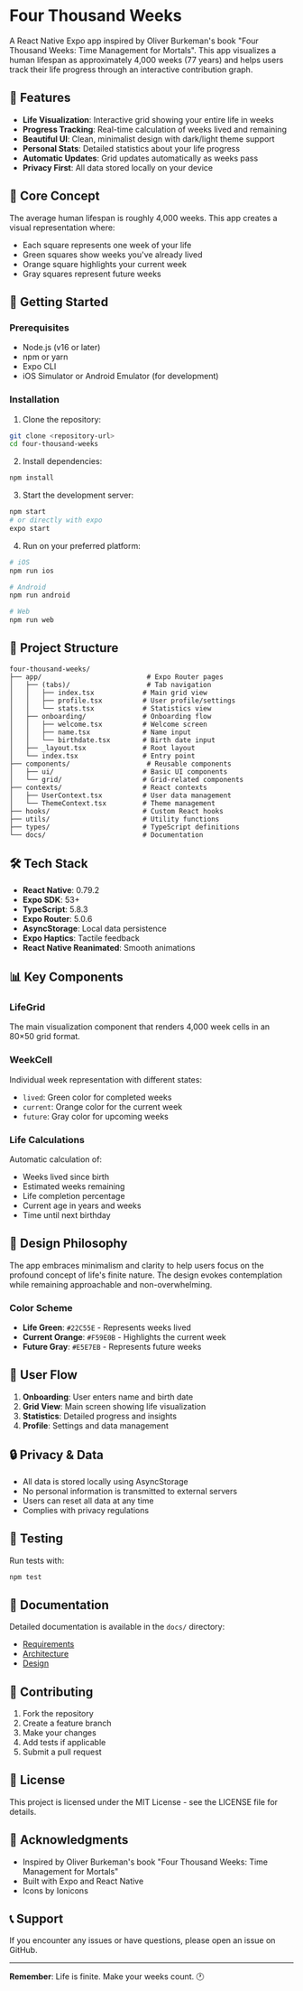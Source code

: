 # Four Thousand Weeks

A React Native Expo app inspired by Oliver Burkeman's book "Four Thousand Weeks: Time Management for Mortals". This app visualizes a human lifespan as approximately 4,000 weeks (77 years) and helps users track their life progress through an interactive contribution graph.

## 📱 Features

- **Life Visualization**: Interactive grid showing your entire life in weeks
- **Progress Tracking**: Real-time calculation of weeks lived and remaining
- **Beautiful UI**: Clean, minimalist design with dark/light theme support
- **Personal Stats**: Detailed statistics about your life progress
- **Automatic Updates**: Grid updates automatically as weeks pass
- **Privacy First**: All data stored locally on your device

## 🎯 Core Concept

The average human lifespan is roughly 4,000 weeks. This app creates a visual representation where:
- Each square represents one week of your life
- Green squares show weeks you've already lived
- Orange square highlights your current week
- Gray squares represent future weeks

## 🚀 Getting Started

### Prerequisites

- Node.js (v16 or later)
- npm or yarn
- Expo CLI
- iOS Simulator or Android Emulator (for development)

### Installation

1. Clone the repository:
```bash
git clone <repository-url>
cd four-thousand-weeks
```

2. Install dependencies:
```bash
npm install
```

3. Start the development server:
```bash
npm start
# or directly with expo
expo start
```

4. Run on your preferred platform:
```bash
# iOS
npm run ios

# Android
npm run android

# Web
npm run web
```

## 📁 Project Structure

```
four-thousand-weeks/
├── app/                          # Expo Router pages
│   ├── (tabs)/                   # Tab navigation
│   │   ├── index.tsx            # Main grid view
│   │   ├── profile.tsx          # User profile/settings
│   │   └── stats.tsx            # Statistics view
│   ├── onboarding/              # Onboarding flow
│   │   ├── welcome.tsx          # Welcome screen
│   │   ├── name.tsx             # Name input
│   │   └── birthdate.tsx        # Birth date input
│   ├── _layout.tsx              # Root layout
│   └── index.tsx                # Entry point
├── components/                   # Reusable components
│   ├── ui/                      # Basic UI components
│   └── grid/                    # Grid-related components
├── contexts/                    # React contexts
│   ├── UserContext.tsx          # User data management
│   └── ThemeContext.tsx         # Theme management
├── hooks/                       # Custom React hooks
├── utils/                       # Utility functions
├── types/                       # TypeScript definitions
└── docs/                        # Documentation
```

## 🛠 Tech Stack

- **React Native**: 0.79.2
- **Expo SDK**: 53+
- **TypeScript**: 5.8.3
- **Expo Router**: 5.0.6
- **AsyncStorage**: Local data persistence
- **Expo Haptics**: Tactile feedback
- **React Native Reanimated**: Smooth animations

## 📊 Key Components

### LifeGrid
The main visualization component that renders 4,000 week cells in an 80×50 grid format.

### WeekCell
Individual week representation with different states:
- `lived`: Green color for completed weeks
- `current`: Orange color for the current week
- `future`: Gray color for upcoming weeks

### Life Calculations
Automatic calculation of:
- Weeks lived since birth
- Estimated weeks remaining
- Life completion percentage
- Current age in years and weeks
- Time until next birthday

## 🎨 Design Philosophy

The app embraces minimalism and clarity to help users focus on the profound concept of life's finite nature. The design evokes contemplation while remaining approachable and non-overwhelming.

### Color Scheme
- **Life Green**: `#22C55E` - Represents weeks lived
- **Current Orange**: `#F59E0B` - Highlights the current week
- **Future Gray**: `#E5E7EB` - Represents future weeks

## 📱 User Flow

1. **Onboarding**: User enters name and birth date
2. **Grid View**: Main screen showing life visualization
3. **Statistics**: Detailed progress and insights
4. **Profile**: Settings and data management

## 🔒 Privacy & Data

- All data is stored locally using AsyncStorage
- No personal information is transmitted to external servers
- Users can reset all data at any time
- Complies with privacy regulations

## 🧪 Testing

Run tests with:
```bash
npm test
```

## 📖 Documentation

Detailed documentation is available in the `docs/` directory:
- [Requirements](docs/REQUIREMENTS.md)
- [Architecture](docs/ARCHITECTURE.md)
- [Design](docs/DESIGN.md)

## 🤝 Contributing

1. Fork the repository
2. Create a feature branch
3. Make your changes
4. Add tests if applicable
5. Submit a pull request

## 📄 License

This project is licensed under the MIT License - see the LICENSE file for details.

## 🙏 Acknowledgments

- Inspired by Oliver Burkeman's book "Four Thousand Weeks: Time Management for Mortals"
- Built with Expo and React Native
- Icons by Ionicons

## 📞 Support

If you encounter any issues or have questions, please open an issue on GitHub.

---

**Remember**: Life is finite. Make your weeks count. 🕐
